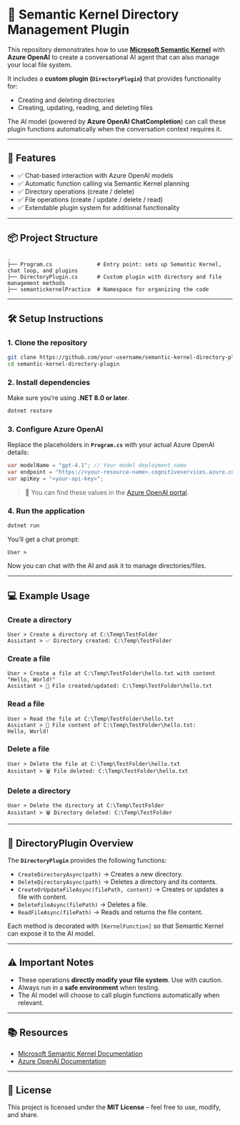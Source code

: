 ﻿# 📂 Semantic Kernel Directory Management Plugin  

This repository demonstrates how to use **[Microsoft Semantic Kernel](https://github.com/microsoft/semantic-kernel)** with **Azure OpenAI** to create a conversational AI agent that can also manage your local file system.  

It includes a **custom plugin (`DirectoryPlugin`)** that provides functionality for:  
- Creating and deleting directories  
- Creating, updating, reading, and deleting files  

The AI model (powered by **Azure OpenAI ChatCompletion**) can call these plugin functions automatically when the conversation context requires it.  

---

## 🚀 Features  

- ✅ Chat-based interaction with Azure OpenAI models  
- ✅ Automatic function calling via Semantic Kernel planning  
- ✅ Directory operations (create / delete)  
- ✅ File operations (create / update / delete / read)  
- ✅ Extendable plugin system for additional functionality  

---

## 📦 Project Structure  

```plaintext
.
├── Program.cs              # Entry point: sets up Semantic Kernel, chat loop, and plugins
├── DirectoryPlugin.cs      # Custom plugin with directory and file management methods
├── semantickernelPractice  # Namespace for organizing the code
```

---

## 🛠️ Setup Instructions  

### 1. Clone the repository  
```bash
git clone https://github.com/your-username/semantic-kernel-directory-plugin.git
cd semantic-kernel-directory-plugin
```

### 2. Install dependencies  
Make sure you’re using **.NET 8.0 or later**.  
```bash
dotnet restore
```

### 3. Configure Azure OpenAI  
Replace the placeholders in **`Program.cs`** with your actual Azure OpenAI details:  

```csharp
var modelName = "gpt-4.1"; // Your model deployment name
var endpoint = "https://<your-resource-name>.cognitiveservices.azure.com/";
var apiKey = "<your-api-key>";
```

> 🔑 You can find these values in the [Azure OpenAI portal](https://portal.azure.com/).

### 4. Run the application  
```bash
dotnet run
```

You’ll get a chat prompt:  

```plaintext
User > 
```

Now you can chat with the AI and ask it to manage directories/files.  

---

## 💻 Example Usage  

### Create a directory  
```plaintext
User > Create a directory at C:\Temp\TestFolder
Assistant > ✅ Directory created: C:\Temp\TestFolder
```

### Create a file  
```plaintext
User > Create a file at C:\Temp\TestFolder\hello.txt with content "Hello, World!"
Assistant > 📄 File created/updated: C:\Temp\TestFolder\hello.txt
```

### Read a file  
```plaintext
User > Read the file at C:\Temp\TestFolder\hello.txt
Assistant > 📖 File content of C:\Temp\TestFolder\hello.txt:
Hello, World!
```

### Delete a file  
```plaintext
User > Delete the file at C:\Temp\TestFolder\hello.txt
Assistant > 🗑️ File deleted: C:\Temp\TestFolder\hello.txt
```

### Delete a directory  
```plaintext
User > Delete the directory at C:\Temp\TestFolder
Assistant > 🗑️ Directory deleted: C:\Temp\TestFolder
```

---

## 🧩 DirectoryPlugin Overview  

The **`DirectoryPlugin`** provides the following functions:  

- `CreateDirectoryAsync(path)` → Creates a new directory.  
- `DeleteDirectoryAsync(path)` → Deletes a directory and its contents.  
- `CreateOrUpdateFileAsync(filePath, content)` → Creates or updates a file with content.  
- `DeleteFileAsync(filePath)` → Deletes a file.  
- `ReadFileAsync(filePath)` → Reads and returns the file content.  

Each method is decorated with `[KernelFunction]` so that Semantic Kernel can expose it to the AI model.  

---

## ⚠️ Important Notes  

- These operations **directly modify your file system**. Use with caution.  
- Always run in a **safe environment** when testing.  
- The AI model will choose to call plugin functions automatically when relevant.  

---

## 📚 Resources  

- [Microsoft Semantic Kernel Documentation](https://learn.microsoft.com/en-us/semantic-kernel/overview/)  
- [Azure OpenAI Documentation](https://learn.microsoft.com/en-us/azure/cognitive-services/openai/)  

---

## 📄 License  

This project is licensed under the **MIT License** – feel free to use, modify, and share.  
